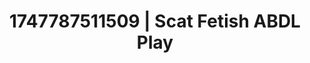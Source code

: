 ---
categories:
- Butt plug play
- Choking kink
- Hand over mouth play
- Enema fetish
- MILF fantasy
image: /assets/images/1747787511509.jpg
layout: post
seo:
  description: Featured content with high-quality ABDL Play, Scat Fetish. HD images
    available.
  keywords: ABDL Play, Scat Fetish
  og_image: /assets/images/1747787511509.jpg
  schema_type: VisualArtwork
tags:
- ABDL Play
- '#1747787511509'
- Scat Fetish
title: 1747787511509 | Scat Fetish ABDL Play
---